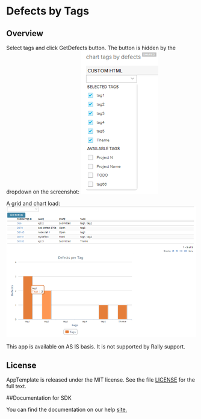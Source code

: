 Defects by Tags
=========================

## Overview
Select tags and click GetDefects button. The button is hidden by the dropdown on the screenshot:
![](pic1.png)

A grid and chart load:
![](pic2.png)

This app is available on AS IS basis. It is not supported by Rally support.
## License

AppTemplate is released under the MIT license.  See the file [LICENSE](./LICENSE) for the full text.

##Documentation for SDK

You can find the documentation on our help [site.](https://help.rallydev.com/apps/2.0rc2/doc/)
